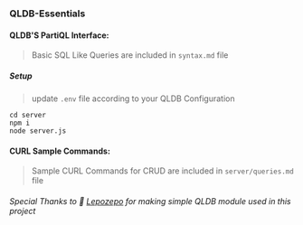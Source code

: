 ### QLDB-Essentials

#### QLDB'S PartiQL Interface:
>Basic SQL Like Queries are included in ```syntax.md``` file

##### Setup
>update ```.env``` file according to your QLDB Configuration

```
cd server
npm i
node server.js
```
#### CURL Sample Commands:
>Sample CURL Commands for CRUD are included in ```server/queries.md``` file

###### Special Thanks to :wave: [Lepozepo](https://github.com/Lepozepo) for making simple QLDB module used in this project


